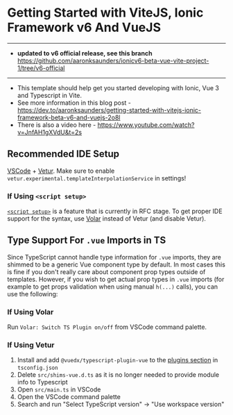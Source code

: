 # Getting Started with ViteJS, Ionic Framework v6 And VueJS

----
- **updated to v6 official release, see this branch**
https://github.com/aaronksaunders/ionicv6-beta-vue-vite-project-1/tree/v6-official
----

- This template should help get you started developing with Ionic, Vue 3 and Typescript in Vite.
- See more information in this blog post - https://dev.to/aaronksaunders/getting-started-with-vitejs-ionic-framework-beta-v6-and-vuejs-2o8l
- There is also a video here - https://www.youtube.com/watch?v=JnfAH1gXVdU&t=2s

## Recommended IDE Setup

[VSCode](https://code.visualstudio.com/) + [Vetur](https://marketplace.visualstudio.com/items?itemName=octref.vetur). Make sure to enable `vetur.experimental.templateInterpolationService` in settings!

### If Using `<script setup>`

[`<script setup>`](https://github.com/vuejs/rfcs/pull/227) is a feature that is currently in RFC stage. To get proper IDE support for the syntax, use [Volar](https://marketplace.visualstudio.com/items?itemName=johnsoncodehk.volar) instead of Vetur (and disable Vetur).

## Type Support For `.vue` Imports in TS

Since TypeScript cannot handle type information for `.vue` imports, they are shimmed to be a generic Vue component type by default. In most cases this is fine if you don't really care about component prop types outside of templates. However, if you wish to get actual prop types in `.vue` imports (for example to get props validation when using manual `h(...)` calls), you can use the following:

### If Using Volar

Run `Volar: Switch TS Plugin on/off` from VSCode command palette.

### If Using Vetur

1. Install and add `@vuedx/typescript-plugin-vue` to the [plugins section](https://www.typescriptlang.org/tsconfig#plugins) in `tsconfig.json`
2. Delete `src/shims-vue.d.ts` as it is no longer needed to provide module info to Typescript
3. Open `src/main.ts` in VSCode
4. Open the VSCode command palette
5. Search and run "Select TypeScript version" -> "Use workspace version"
